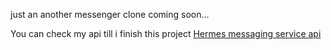 just an another messenger clone coming soon...

You can check my api till i finish this project [Hermes messaging service api](https://github.com/muratdemirci/messenger/tree/dio/api)
